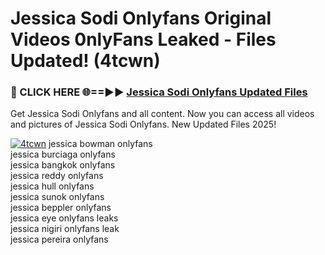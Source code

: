 # Jessica Sodi Onlyfans Original Videos 0nlyFans Leaked - Files Updated! (4tcwn)

<h3>🔴 CLICK HERE 🌐==►► <a href="https://tinyurl.com/brd5kh86" rel="nofollow">Jessica Sodi Onlyfans Updated Files</a></h3>

Get Jessica Sodi Onlyfans and all content. Now you can access all videos and pictures of Jessica Sodi Onlyfans. New Updated Files 2025!

[![4tcwn](https://i.imgur.com/K7sEzmb.gif)](https://tinyurl.com/brd5kh86)
jessica bowman onlyfans<br>
jessica burciaga onlyfans<br>
jessica bangkok onlyfans<br>
jessica reddy onlyfans<br>
jessica hull onlyfans<br>
jessica sunok onlyfans<br>
jessica beppler onlyfans<br>
jessica eye onlyfans leaks<br>
jessica nigiri onlyfans leak<br>
jessica pereira onlyfans